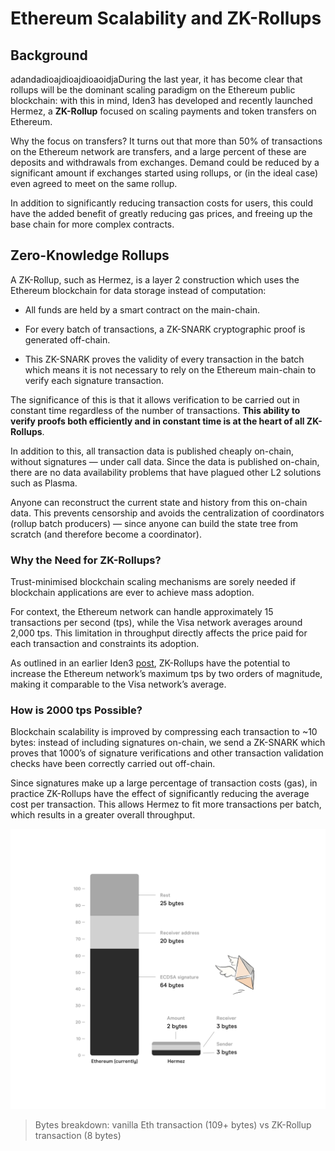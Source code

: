 # Ethereum Scalability and ZK-Rollups

## Background
adandadioajdioajdioaoidjaDuring the last year, it has become clear that rollups will be the dominant scaling paradigm on the Ethereum public blockchain: with this in mind, Iden3 has developed and recently launched Hermez, a **ZK-Rollup** focused on scaling payments and token transfers on Ethereum.

Why the focus on transfers? It turns out that more than 50% of transactions on the Ethereum network are transfers, and a large percent of these are deposits and withdrawals from exchanges. Demand could be reduced by a significant amount if exchanges started using rollups, or (in the ideal case) even agreed to meet on the same rollup.

In addition to significantly reducing transaction costs for users, this could have the added benefit of greatly reducing gas prices, and freeing up the base chain for more complex contracts.

## Zero-Knowledge Rollups

A ZK-Rollup, such as Hermez, is a layer 2 construction which uses the Ethereum blockchain for data storage instead of computation:
- All funds are held by a smart contract on the main-chain.

- For every batch of transactions, a ZK-SNARK cryptographic proof is generated off-chain.

- This ZK-SNARK proves the validity of every transaction in the batch which means it is not necessary to rely on the Ethereum main-chain to verify each signature transaction.

The significance of this is that it allows verification to be carried out in constant time regardless of the number of transactions. **This ability to verify proofs both efficiently and in constant time is at the heart of all ZK-Rollups**.

In addition to this, all transaction data is published cheaply on-chain, without signatures — under call data. Since the data is published on-chain, there are no data availability problems that have plagued other L2 solutions such as Plasma.

Anyone can reconstruct the current state and history from this on-chain data. This prevents censorship and avoids the centralization of coordinators (rollup batch producers) — since anyone can build the state tree from scratch (and therefore become a coordinator).

### **Why the Need for ZK-Rollups?**

Trust-minimised blockchain scaling mechanisms are sorely needed if blockchain applications are ever to achieve mass adoption.

For context, the Ethereum network can handle approximately 15 transactions per second (tps), while the Visa network averages around 2,000 tps.
This limitation in throughput directly affects the price paid for each transaction and constraints its adoption.

As outlined in an earlier Iden3 [post](https://iden3.io/post/istanbul-zkrollup-ethereum-throughput-limits-analysis), ZK-Rollups have the potential to increase
the Ethereum network’s maximum tps by two orders of magnitude, making it comparable to the Visa network’s average.

### **How is 2000 tps Possible?**

Blockchain scalability is improved by compressing each transaction to ~10 bytes: instead of including signatures on-chain, we send a ZK-SNARK which proves that 1000’s of signature verifications and other transaction validation checks have been correctly carried out off-chain.

Since signatures make up a large percentage of transaction costs (gas), in practice ZK-Rollups have the effect of significantly reducing the average cost per transaction. This allows Hermez to fit more transactions per batch, which results in a greater overall throughput.

![](../imgs/rollup_graph.png)

> Bytes breakdown: vanilla Eth transaction (109+ bytes) vs ZK-Rollup transaction (8 bytes)
